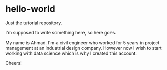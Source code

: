 # hello-world
Just the tutorial repository.

I'm supposed to write something here, so here goes.

My name is Ahmad. I'm a civil engineer who worked for 5 years in project management at an industrial design company.
However now I wish to start working with data science which is why I created this account.

Cheers!
